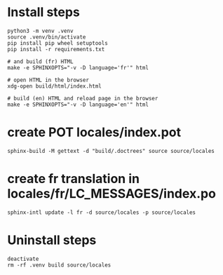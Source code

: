 # Install steps

    python3 -m venv .venv
    source .venv/bin/activate
    pip install pip wheel setuptools
    pip install -r requirements.txt

    # and build (fr) HTML
    make -e SPHINXOPTS="-v -D language='fr'" html

    # open HTML in the browser
    xdg-open build/html/index.html

    # build (en) HTML and reload page in the browser
    make -e SPHINXOPTS="-v -D language='en'" html

# create POT locales/index.pot

    sphinx-build -M gettext -d "build/.doctrees" source source/locales

# create fr translation in locales/fr/LC_MESSAGES/index.po

    sphinx-intl update -l fr -d source/locales -p source/locales

# Uninstall steps

    deactivate
    rm -rf .venv build source/locales
